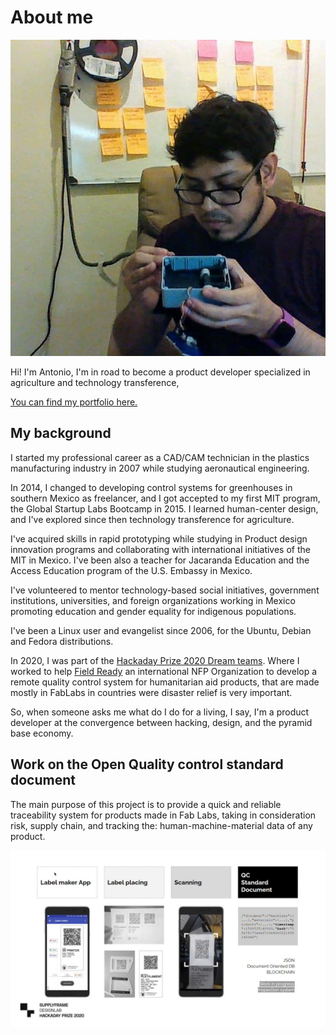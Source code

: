 # About me

![](../images/me_meme.jpg)



Hi! I'm Antonio, I'm in road to become a product developer specialized in agriculture and technology transference, 

[You can find my portfolio here.](https://kny5.github.io/personal_portfolio/ "personal website")



## My background

I started my professional career as a CAD/CAM technician in the plastics manufacturing industry in 2007 while studying aeronautical engineering.

In 2014, I changed to developing control systems for greenhouses in southern Mexico as freelancer, and I got accepted to my first MIT program, the Global Startup Labs Bootcamp in 2015. I learned human-center design, and I've explored since then technology transference for agriculture.

I've acquired skills in rapid prototyping while studying in Product design innovation programs and collaborating with international initiatives of the MIT in Mexico. I've been also a teacher for Jacaranda Education and the Access Education program of the U.S. Embassy in Mexico.

I've volunteered to mentor technology-based social initiatives, government institutions, universities, and foreign organizations working in Mexico promoting education and gender equality for indigenous populations.

I've been a Linux user and evangelist since 2006, for the Ubuntu, Debian and Fedora distributions.

In 2020, I was part of the [Hackaday Prize 2020 Dream teams](https://hackaday.com/2020/07/10/dream-team-members-announced-for-the-2020-hackaday-prize/). Where I worked to help [Field Ready]() an international NFP Organization to develop a remote quality control system for humanitarian aid products, that are made mostly in FabLabs in countries were disaster relief is very important.

So, when someone asks me what do I do for a living, I say, I'm a product developer at the convergence between hacking, design, and the pyramid base economy.



## Work on the Open Quality control standard document

The main purpose of this project is to provide a quick and reliable traceability system for products made in Fab Labs, taking in consideration risk, supply chain, and tracking the: human-machine-material data of any product.

![](../images/qc_doc.jpg)